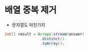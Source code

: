# 배열 중복 제거
* 문자열도 마찬가지
```java
int[] result = Arrays.stream(answer)
                .distinct()
                .toArray();
```
